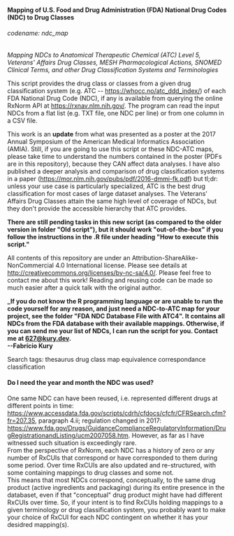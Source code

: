#### Mapping of U.S. Food and Drug Administration (FDA) National Drug Codes (NDC) to Drug Classes  
###### codename: ndc_map
*_Mapping NDCs to Anatomical Therapeutic Chemical (ATC) Level 5, Veterans' Affairs Drug Classes, MESH Pharmacological Actions, SNOMED Clinical Terms, and other Drug Classification Systems and Terminologies_*
  
This script provides the drug class or classes from a given drug classification system (e.g. ATC -- https://whocc.no/atc_ddd_index/) of each FDA National Drug Code (NDC), if any is available from querying the online RxNorm API at https://rxnav.nlm.nih.gov/. The program can read the input NDCs from a flat list (e.g. TXT file, one NDC per line) or from one column in a CSV file.  
  
This work is an **update** from what was presented as a poster at the 2017 Annual Symposium of the American Medical Informatics Association (AMIA). Still, if you are going to use this script or these NDC-ATC maps, please take time to understand the numbers contained in the poster (PDFs are in this repository), because they CAN affect data analyses. I have also published a deeper analysis and comparison of drug classification systems in a paper (https://mor.nlm.nih.gov/pubs/pdf/2016-dmmi-fk.pdf) but tl;dr: unless your use case is particularly specialized, ATC is the best drug classification for most cases of large dataset analyses. The Veterans' Affairs Drug Classes attain the same high level of coverage of NDCs, but they don't provide the accessible hierarchy that ATC provides.  
  
**There are still pending tasks in this new script (as compared to the older version in folder "Old script"), but it should work "out-of-the-box" if you follow the instructions in the .R  file under heading "How to execute this script."**
  
All contents of this repository are under an Attribution-ShareAlike-NonCommercial 4.0 International license. Please see details at http://creativecommons.org/licenses/by-nc-sa/4.0/. Please feel free to contact me about this work! Reading and reusing code can be made so much easier after a quick talk with the original author.  
  
**_If you do not know the R programming language or are unable to run the code yourself for any reason, and just need a NDC-to-ATC map for your project, see the folder "FDA NDC Database File with ATC4". It contains all NDCs from the FDA database with their available mappings. Otherwise, if you can send me your list of NDCs, I can run the script for you. Contact me at 627@kury.dev.**  
**--Fabrício Kury**  
  
Search tags: thesaurus drug class map equivalence correspondance classification
  
#### Do I need the year and month the NDC was used?  
One same NDC can have been reused, i.e. represented different drugs at different points in time: https://www.accessdata.fda.gov/scripts/cdrh/cfdocs/cfcfr/CFRSearch.cfm?fr=207.35, paragraph 4.ii; regulation changed in 2017: https://www.fda.gov/Drugs/GuidanceComplianceRegulatoryInformation/DrugRegistrationandListing/ucm2007058.htm. However, as far as I have witnessed such situation is exceedingly rare.  
From the perspective of RxNorm, each NDC has a history of zero or any number of RxCUIs that correspond or have corresponded to them during some period. Over time RxCUIs are also updated and re-structured, with some containing mappings to drug classes and some not.  
This means that most NDCs correspond, conceptually, to the same drug product (active ingredients and packaging) during its entire presence in the databaset, even if that "conceptual" drug product might have had different RxCUIs over time. So, if your intent is to find RxCUIs holding mappings to a given terminology or drug classification system, you probably want to make your choice of RxCUI for each NDC contingent on whether it has your desidred mapping(s).   
  
